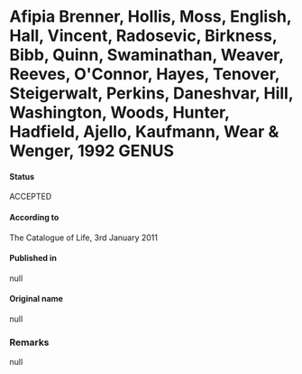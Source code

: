 # Afipia Brenner, Hollis, Moss, English, Hall, Vincent, Radosevic, Birkness, Bibb, Quinn, Swaminathan, Weaver, Reeves, O'Connor, Hayes, Tenover, Steigerwalt, Perkins, Daneshvar, Hill, Washington, Woods, Hunter, Hadfield, Ajello, Kaufmann, Wear & Wenger, 1992 GENUS

#### Status
ACCEPTED

#### According to
The Catalogue of Life, 3rd January 2011

#### Published in
null

#### Original name
null

### Remarks
null